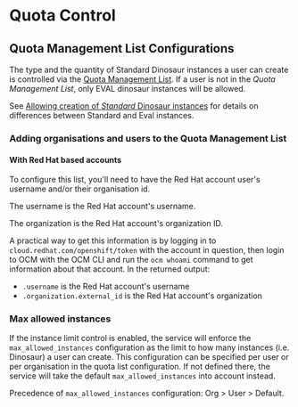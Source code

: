 # Quota Control
## Quota Management List Configurations

The type and the quantity of Standard Dinosaur instances a user can create is controlled via the
[Quota Management List](../config/quota-management-list-configuration.yaml).
If a user is not in the _Quota Management List_, only EVAL dinosaur instances will be allowed.

See [Allowing creation of *Standard* Dinosaur instances](populating-configuration.md#allowing-creation-of-standard-dinosaur-instances)
for details on differences between Standard and Eval instances.

### Adding organisations and users to the Quota Management List

#### With Red Hat based accounts
  To configure this list, you'll need to have the Red Hat account user's username
  and/or their organisation id.

  The username is the Red Hat account's username.

  The organization is the Red Hat account's organization ID.

  A practical way to get this information is by logging in to
  `cloud.redhat.com/openshift/token` with the account in question, then login
  to OCM with the OCM CLI and run the `ocm whoami` command to get information about that account.
  In the returned output:
  * `.username` is the Red Hat account's username
  * `.organization.external_id` is the Red Hat account's organization

### Max allowed instances
If the instance limit control is enabled, the service will enforce the `max_allowed_instances` configuration as the
limit to how many instances (i.e. Dinosaur) a user can create. This configuration can be specified per user or per
organisation in the quota list configuration. If not defined there, the service will take the default
`max_allowed_instances` into account instead.

Precedence of `max_allowed_instances` configuration: Org > User > Default.

